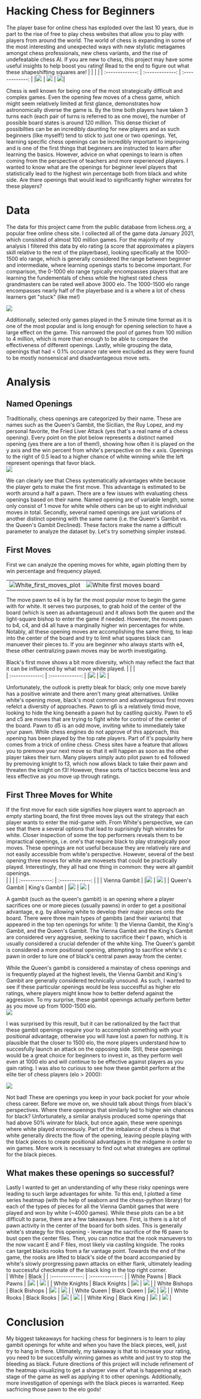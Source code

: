 # Hacking Chess for Beginners
The player base for online chess has exploded over the last 10 years, due in part to the rise of free to play chess websites that allow you to play with players from around the world.  The world of chess is expanding in some of the most interesting and unexpected ways with new stylistic metagames amongst chess professionals, new chess variants, and the rise of undefeatable chess AI.  If you are new to chess, this project may have some useful insights to help boost you rating!  Read to the end to figure out what these shapeshifting squares are!
|                 |               |                   |
| :-------------: | :-------------: |  :-------------: |
|![](gifs/white_pawn.gif) | ![](gifs/black_queen.gif) | ![](gifs/white_bishop.gif)|


Chess is well known for being one of the most strategically difficult and complex games.  Even the opening few moves of a chess game, which might seem relatively limited at first glance, demonstrates how astronomically diverse the game is.  By the time both players have taken 3 turns each (each pair of turns is referred to as one move), the number of possible board states is around 120 million.  This dense thicket of possibilties can be an incredibly daunting for new players and as such beginners (like myself!) tend to stick to just one or two openings.  Yet, learning specific chess openings can be incredibly important to improving and is one of the first things that beginners are instructed to learn after learning the basics.  However, advice on what openings to learn is often coming from the perspective of teachers and more experienced players.  I wanted to know what are the openings for beginner level players that statistically lead to the highest win percentage both from black and white side.  Are there openings that would lead to significantly higher winrates for these players?

# Data
The data for this project came from the public database from lichess.org, a popular free online chess site.  I collected all of the game data January 2021, which consisted of almost 100 million games.  For the majority of my analysis I filtered this data by elo rating (a score that approximates a players skill relative to the rest of the playerbase), looking specifically at the 1000-1500 elo range, which is generally considered the range between beginner and intermediate, where learning openings starts to become important.  For comparison, the 0-1000 elo range typically encompasses players that are learning the fundementals of chess while the highest rated chess grandmasters can be rated well above 3000 elo.  The 1000-1500 elo range encompasses nearly half of the playerbase and is a where a lot of chess learners get "stuck" (like me!)

![](images/player_elo_plot.png)


Additionally, selected only games played in the 5 minute time format as it is one of the most popular and is long enough for opening selection to have a large effect on the game.  This narrowed the pool of games from 100 million to 4 million, which is more than enough to be able to compare the effectiveness of different openings.  Lastly, while grouping the data, openings that had < 0.1% occurance rate were excluded as they were found to be mostly nonsensical and disadvantageous move sets.

# Analysis

## Named Openings
Traditionally, chess openings are categorized by their name.  These are names such as the Queen's Gambit, the Sicilian, the Ruy Lopez, and my personal favorite, the Fried Liver Attack (yes that's a real name of a chess opening).  Every point on the plot below represents a distinct named opening (yes there are a ton of them!), showing how often it is played on the y axis and the win percent from white's perspective on the x axis.  Openings to the right of 0.5 lead to a higher chance of white winning while the left represent openings that favor black.    
![](images/named_openings.png)

We can clearly see that Chess systematically advantages white because the player gets to make the first move.  This advantage is estimated to be worth around a half a pawn.  There are a few issues with evaluating chess openings based on their name. Named opening are of variable length, some only consist of 1 move for white while others can be up to eight individual moves in total.  Secondly, several named openings are just variations of another distinct opening with the same name (i.e. the Queen's Gambit vs. the Queen's Gambit Declined).  These factors make the name a difficult parameter to analyze the dataset by.  Let's try something simpler instead.

## First Moves
First we can analyze the opening moves for white, again plotting them by win percentage and frequency played.  

|                 |               |             
| :-------------: | :-------------: | 
|![White_first_moves_plot](images/white_first_moves_plot.png) | ![White first moves board](images/white_first_moves_board_med.png)|

The move pawn to e4 is by far the most popular move to begin the game with for white.  It serves two purposes, to grab hold of the center of the board (which is seen as advantageous) and it allows both the queen and the light-square bishop to enter the game if needed.  However, the moves pawn to b4, c4, and d4 all have a marginally higher win percentages for white.  Notably, all these opening moves are accomplishing the same thing, to leap into the center of the board and try to limit what squares black can manuever their pieces to.  If you are beginner who always starts with e4, these other centralizing pawn moves may be worth investigating.   

Black's first move shows a bit more diversity, which may reflect the fact that it can be influenced by what move white played. 
|                 |               |             
| :-------------: | :-------------: | 
|![](images/black_first_moves_plot.png) | ![](images/black_first_moves_board_400x400.png) |

Unfortunately, the outlook is pretty bleak for black; only one move barely has a positive winrate and there aren't many great alternatives.  Unlike white's opening move, black's most common and advantageous first moves refelct a diversity of approaches.  Pawn to g6 is a relatively timid move, looking to hide the king beneath a pawn hut by castling quickly.  Pawn to e5 and c5 are moves that are trying to fight white for control of the center of the board.  Pawn to d5 is an odd move, inviting white to immediately take your pawn.  While chess engines do not approve of this approach, this opening has been played by the top rate players.  Part of it's popularity here comes from a trick of online chess.  Chess sites have a feature that allows you to premove your next move so that it will happen as soon as the other player takes their turn. Many players simply auto pilot pawn to e4 followed by premoving knight to f3, which now allows black to take their pawn and threaten the knight on f3!  However, these sorts of tactics become less and less effective as you move up through ratings. 

## First Three Moves for White
If the first move for each side signifies how players want to approach an empty starting board, the first three moves lays out the strategy that each player wants to enter the mid-game with.  From White's perspective, we can see that there a several options that lead to suprisingly high winrates for white.  Closer inspection of some the top performers reveals them to be impractical openings, i.e. one's that require black to play strategically poor moves.  These openings are not useful because they are relatively rare and not easily accessible from white's perspective.  However, several of the best opening three moves for white are movesets that could be practically played.  Interestingly, they all had one thing in common: they were all gambit openings.  
|                 |               |
| :-------------: | :-------------: |
|                 |        Vienna Gambit         |
|![](images/first_three_moves_white.png) | ![](images/Vienna_Gambit.png) |
|         Queen's Gambit        |        King's Gambit         |
|![](images/Queens_Gambit.png) | ![](images/Kings_Gambit.png) |

A gambit (such as the queen's gambit) is an opening where a player sacrifices one or more pieces (usually pawns) in order to get a positional advantage, e.g. by allowing white to develop their major pieces onto the board.  There were three main types of gambits (and their variants) that appeared in the top ten openings for white: 1) the Vienna Gambit, the King's Gambit, and the Queen's Gambit.  The Vienna Gambit and the King's Gambit are considered very aggresive, seeking to sacrifice their f pawn, which is usually considered a crucial defender of the white king. The Queen's gambit is considered a more positional opening, attempting to sacrifice white's c pawn in order to lure one of black's central pawn away from the center.    

While the Queen's gambit is considered a mainstay of chess openings and is frequently played at the highest levels, the Vienna Gambit and King's Gambit are generally considered technically unsound.  As such, I wanted to see if these particular openings would be less succesfful as higher elo ratings, where players might know how to better defend against the aggression.  To my surprise, these gambit openings actually perform better as you move up from 1000-1500 elo.  
![](images/white_gambit_openings_across_elo.png)

I was surprised by this result, but it can be rationalized by the fact that these gambit openings require your to accomplish something with your positional advantage, otherwise you will have lost a pawn for nothing.  It is plausible that the closer to 1500 elo, the more players understand how to succesfully launch an attack on the opposing side.  Still, these openings would be a great choice for beginners to invest in, as they perform well even at 1000 elo and will continue to be effective against players as you gain rating.  I was also to curious to see how these gambit perform at the elite tier of chess players (elo > 2000):

![](images/white_gambit_openings_2000elo_plus.png)

Not bad!  These are openings you keep in your back pocket for your whole chess career.  Before we move on, we should talk about things from black's perspectives.  Where there openings that similarly led to higher win chances for black?  Unfortunately, a similar analysis produced some openings that had above 50% winrate for black, but once again, these were openings where white played erroneously.  Part of the imbalance of chess is that white generally directs the flow of the opening, leaving people playing with the black pieces to create positional advantages in the midgame in order to win games.  More work is necessary to find out what strategies are optimal for the black pieces.  

## What makes these openings so successful?
Lastly I wanted to get an understanding of why these risky openings were leading to such large advantages for white.  To this end, I plotted a time series heatmap (with the help of seaborn and the chess-python library) for each of the types of pieces for all the Vienna Gambit games that were played and won by white (~4000 games).  While these plots can be a bit difficult to parse, there are a few takeaways here.  First, is there is a lot of pawn activity in the center of the board for both sides.  This is generally white's strategy for this opening - leverage the sacrifice of the f6 pawn to bust open the center files.  Then, you can notice that the rook manuevers to the now vacant E and F files, most likely via castilng kingside.  The rooks can target blacks rooks from a far vantage point.  Towards the end of the game, the rooks are lifted to black's side of the board accompanied by white's slowly prorgressing pawn attacks on either flank, ultimately leading to successful checkmate of the black king in the top right corner.  
| White  | Black |
| :-------------: | :-------------: |
|          White Pawns     |       Black Pawns        |
|![](gifs/white_pawn.gif) | ![](gifs/black_pawn.gif) |
|          White Knights     |       Black Knights        |
|![](gifs/white_knight.gif) | ![](gifs/black_knight.gif) |
|          White Bishops     |       Black Bishops       |
|![](gifs/white_bishop.gif) | ![](gifs/black_bishop.gif) |
|          White Queen    |       Black Queen       |
|![](gifs/white_queen.gif) | ![](gifs/black_queen.gif) |
|          White Rooks     |       Black Rooks       |
|![](gifs/white_rook.gif) | ![](gifs/black_rook.gif) |
|         White King    |      Black King       |
|![](gifs/white_king.gif) | ![](gifs/black_king.gif) |


# Conclusion
My biggest takeaways for hacking chess for beginners is to learn to play gambit openings for white and when you have the black pieces, well, just try to hang in there.  Ultimately, my takeaway is that to increase your rating, you need to be succesfully winning games as white and just try to stop the bleeding as black.  Future directions of this project will include refinement of the heatmap visualizing to get a sharper view of what is happening at each stage of the game as well as applying it to other openings.  Additionally, more investigation of openings with the black pieces is warranted.  Keep sacfricing those pawn to the elo gods!    


